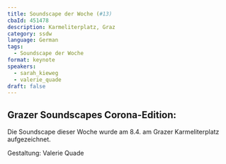 ```yaml
---
title: Soundscape der Woche (#13)
cbaId: 451478
description: Karmeliterplatz, Graz
category: ssdw
language: German
tags:
  - Soundscape der Woche
format: keynote
speakers:
  - sarah_kieweg
  - valerie_quade
draft: false
---
```

## Grazer Soundscapes Corona-Edition:

Die Soundscape dieser Woche wurde am 8.4. am Grazer Karmeliterplatz aufgezeichnet.

Gestaltung: Valerie Quade
